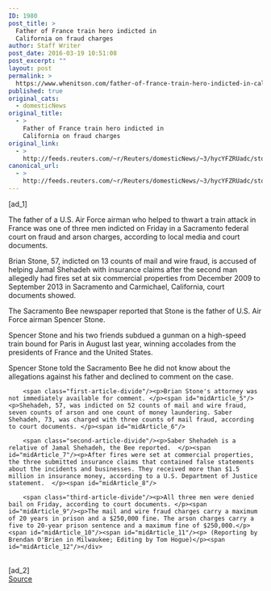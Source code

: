 ```yaml
---
ID: 1980
post_title: >
  Father of France train hero indicted in
  California on fraud charges
author: Staff Writer
post_date: 2016-03-19 10:51:08
post_excerpt: ""
layout: post
permalink: >
  https://www.whenitson.com/father-of-france-train-hero-indicted-in-california-on-fraud-charges/
published: true
original_cats:
  - domesticNews
original_title:
  - >
    Father of France train hero indicted in
    California on fraud charges
original_link:
  - >
    http://feeds.reuters.com/~r/Reuters/domesticNews/~3/hycYFZRUadc/story01.htm
canonical_url:
  - >
    http://feeds.reuters.com/~r/Reuters/domesticNews/~3/hycYFZRUadc/story01.htm
---
```

 [ad_1]
<br><div id="articleText">
<span id="midArticle_start"/>

<span class="focusParagraph" readability="5"><p><span class="articleLocatio&lt;/span&gt;n">The father of a U.S. Air Force airman who helped to thwart a train attack in France was one of three men indicted on Friday in a Sacramento federal court on fraud and arson charges, according to local media and court documents. </span></p></span><span id="midArticle_0"/><p>Brian Stone, 57, indicted on 13 counts of mail and wire fraud, is accused of helping Jamal Shehadeh with insurance claims after the second man allegedly had fires set at six commercial properties from December 2009 to September 2013 in Sacramento and Carmichael, California, court documents showed. </p><span id="midArticle_1"/><p>The Sacramento Bee newspaper reported that Stone is the father of U.S. Air Force airman Spencer Stone. </p><span id="midArticle_2"/><p>Spencer Stone and his two friends subdued a gunman on a high-speed train bound for Paris in August last year, winning accolades from the presidents of France and the United States.</p><span id="midArticle_3"/><p>Spencer Stone told the Sacramento Bee he did not know about the allegations against his father and declined to comment on the case. </p><span id="midArticle_4"/>
        
        <span class="first-article-divide"/><p>Brian Stone's attorney was not immediately available for comment. </p><span id="midArticle_5"/><p>Shehadeh, 57, was indicted on 52 counts of mail and wire fraud, seven counts of arson and one count of money laundering. Saber Shehadeh, 73, was charged with three counts of mail fraud, according to court documents. </p><span id="midArticle_6"/>
        
        <span class="second-article-divide"/><p>Saber Shehadeh is a relative of Jamal Shehadeh, the Bee reported.  </p><span id="midArticle_7"/><p>After fires were set at commercial properties, the three submitted insurance claims that contained false statements about the incidents and businesses. They received more than $1.5 million in insurance money, according to a U.S. Department of Justice statement.  </p><span id="midArticle_8"/>
        
        <span class="third-article-divide"/><p>All three men were denied bail on Friday, according to court documents. </p><span id="midArticle_9"/><p>The mail and wire fraud charges carry a maximum of 20 years in prison and a $250,000 fine. The arson charges carry a five to 20-year prison sentence and a maximum fine of $250,000.</p><span id="midArticle_10"/><span id="midArticle_11"/><p> (Reporting by Brendan O'Brien in Milwaukee; Editing by Tom Hogue)</p><span id="midArticle_12"/></div>
<br>[ad_2]
<br><a href="http://feeds.reuters.com/~r/Reuters/domesticNews/~3/hycYFZRUadc/story01.htm">Source </a>